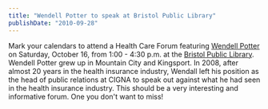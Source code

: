```yaml
---
title: "Wendell Potter to speak at Bristol Public Library"
publishDate: "2010-09-28"
---
```


Mark your calendars to attend a Health Care Forum featuring [Wendell Potter](http://wendellpotter.com/) on Saturday, October 16, from 1:00 - 4:30 p.m. at the [Bristol Public Library](http://www.bristol-library.org/). Wendell Potter grew up in Mountain City and Kingsport. In 2008, after almost 20 years in the health insurance industry, Wendall left his position as the head of public relations at CIGNA to speak out against what he had seen in the health insurance industry. This should be a very interesting and informative forum. One you don't want to miss!
